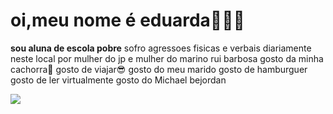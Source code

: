 # oi,meu nome é eduarda🥰😤😡
**sou aluna de escola pobre**
sofro agressoes fisicas e verbais diariamente neste local
por mulher do jp e mulher do marino rui barbosa
gosto da minha cachorra🐶
gosto de viajar😎
gosto do meu marido
gosto de hamburguer 
gosto de ler virtualmente 
gosto do Michael bejordan


![](https://github.com/user-attachments/assets/25b3045a-5bb3-488b-b5cc-7d52033bfb1c)









